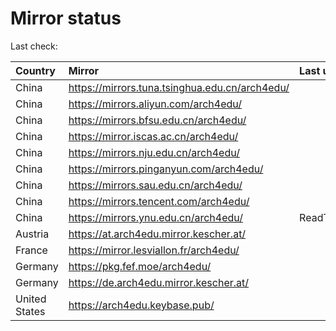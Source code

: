 <script src="./time.js"></script>
# Mirror status
Last check: <script type="text/javascript">localize(1668331357.6509242);</script>

|Country|Mirror|Last update|
|:------|:-----|:----------|
|China|https://mirrors.tuna.tsinghua.edu.cn/arch4edu/|<script type="text/javascript">localize(1668278346);</script>|
|China|https://mirrors.aliyun.com/arch4edu/|<script type="text/javascript">localize(1668235374);</script>|
|China|https://mirrors.bfsu.edu.cn/arch4edu/|<script type="text/javascript">localize(1668278346);</script>|
|China|https://mirror.iscas.ac.cn/arch4edu/|<script type="text/javascript">localize(1668278346);</script>|
|China|https://mirrors.nju.edu.cn/arch4edu/|<script type="text/javascript">localize(1668235374);</script>|
|China|https://mirrors.pinganyun.com/arch4edu/|<script type="text/javascript">localize(1668278346);</script>|
|China|https://mirrors.sau.edu.cn/arch4edu/|<script type="text/javascript">localize(1650446957);</script>|
|China|https://mirrors.tencent.com/arch4edu/|<script type="text/javascript">localize(1668278346);</script>|
|China|https://mirrors.ynu.edu.cn/arch4edu/|ReadTimeout|
|Austria|https://at.arch4edu.mirror.kescher.at/|<script type="text/javascript">localize(1668278346);</script>|
|France|https://mirror.lesviallon.fr/arch4edu/|<script type="text/javascript">localize(1668278346);</script>|
|Germany|https://pkg.fef.moe/arch4edu/|<script type="text/javascript">localize(1668278346);</script>|
|Germany|https://de.arch4edu.mirror.kescher.at/|<script type="text/javascript">localize(1668278346);</script>|
|United States|https://arch4edu.keybase.pub/|<script type="text/javascript">localize(1668278346);</script>|

<script src="./tablefilter/tablefilter.js"></script>
<script src="./table.js"></script>